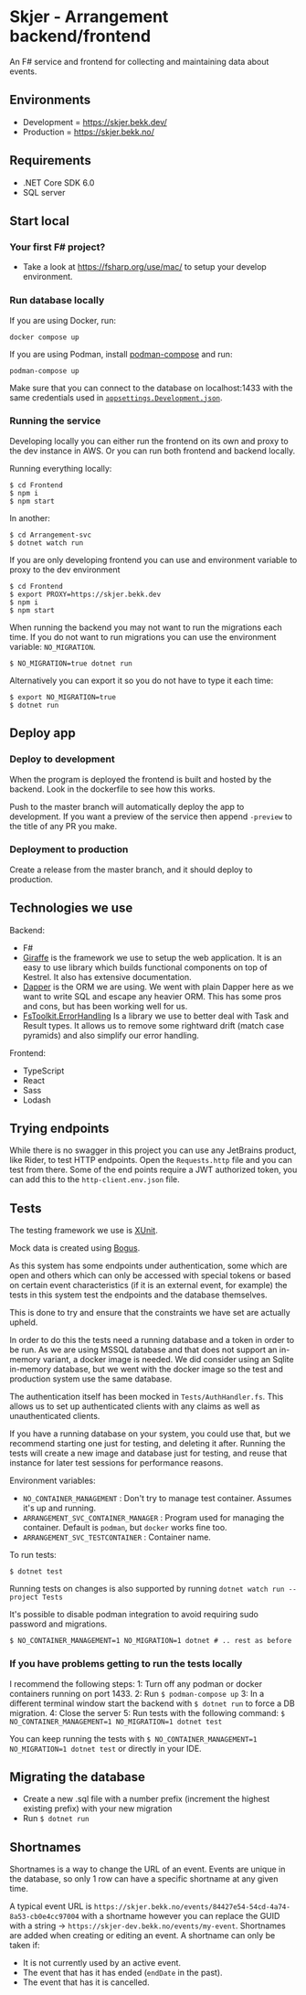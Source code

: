 # Skjer - Arrangement backend/frontend

An F# service and frontend for collecting and maintaining data about events.

## Environments

- Development = https://skjer.bekk.dev/
- Production = https://skjer.bekk.no/

## Requirements

- .NET Core SDK 6.0
- SQL server

## Start local

### Your first F# project?

- Take a look at https://fsharp.org/use/mac/ to setup your develop environment.

### Run database locally

If you are using Docker, run:

```
docker compose up
```

If you are using Podman, install [podman-compose](https://github.com/containers/podman-compose#installation) and run:

```
podman-compose up
```

Make sure that you can connect to the database on localhost:1433 with the same credentials used in [`appsettings.Development.json`](Arrangement-Svc/appsettings.Development.json).

### Running the service

Developing locally you can either run the frontend on its own and proxy to the dev instance in AWS.
Or you can run both frontend and backend locally.

Running everything locally:

```
$ cd Frontend
$ npm i
$ npm start
```

In another:

```
$ cd Arrangement-svc
$ dotnet watch run
```

If you are only developing frontend you can use and environment variable to proxy to the dev environment

```
$ cd Frontend
$ export PROXY=https://skjer.bekk.dev
$ npm i
$ npm start
```

When running the backend you may not want to run the migrations each time.
If you do not want to run migrations you can use the environment variable: `NO_MIGRATION`.

```
$ NO_MIGRATION=true dotnet run
```

Alternatively you can export it so you do not have to type it each time:

```
$ export NO_MIGRATION=true
$ dotnet run
```

## Deploy app

### Deploy to development

When the program is deployed the frontend is built and hosted by the backend.
Look in the dockerfile to see how this works.

Push to the master branch will automatically deploy the app to development.
If you want a preview of the service then append `-preview` to the title of any PR you make.

### Deployment to production

Create a release from the master branch, and it should deploy to production.

## Technologies we use

Backend:

- F#
- [Giraffe](https://github.com/giraffe-fsharp/Giraffe) is the framework we use to setup the web application. It is an easy to use library which builds functional components on top of Kestrel. It also has extensive documentation.
- [Dapper](https://github.com/DapperLib/Dapper) is the ORM we are using. We went with plain Dapper here as we want to write SQL and escape any heavier ORM. This has some pros and cons, but has been working well for us.
- [FsToolkit.ErrorHandling](https://github.com/demystifyfp/FsToolkit.ErrorHandling) Is a library we use to better deal with Task and Result types. It allows us to remove some rightward drift (match case pyramids) and also simplify our error handling.

Frontend:

- TypeScript
- React
- Sass
- Lodash

## Trying endpoints

While there is no swagger in this project you can use any JetBrains product, like Rider, to test HTTP endpoints.
Open the `Requests.http` file and you can test from there.
Some of the end points require a JWT authorized token, you can add this to the `http-client.env.json` file.

## Tests

The testing framework we use is [XUnit](https://github.com/xunit/xunit).

Mock data is created using [Bogus](https://github.com/bchavez/Bogus).

As this system has some endpoints under authentication, some which are open and others which can only be accessed with special tokens or based on certain event characteristics (if it is an external event, for example) the tests in this system test the endpoints and the database themselves.

This is done to try and ensure that the constraints we have set are actually upheld.

In order to do this the tests need a running database and a token in order to be run.
As we are using MSSQL database and that does not support an in-memory variant, a docker image is needed.
We did consider using an Sqlite in-memory database, but we went with the docker image so the test and production system use the same database.

The authentication itself has been mocked in `Tests/AuthHandler.fs`.
This allows us to set up authenticated clients with any claims as well as unauthenticated clients.

If you have a running database on your system, you could use that, but we recommend starting one just for testing, and deleting it after.
Running the tests will create a new image and database just for testing, and reuse that instance for later test sessions for performance reasons.

Environment variables:

- `NO_CONTAINER_MANAGEMENT` : Don't try to manage test container. Assumes it's up and running.
- `ARRANGEMENT_SVC_CONTAINER_MANAGER` : Program used for managing the container. Default is `podman`, but `docker` works fine too.
- `ARRANGEMENT_SVC_TESTCONTAINER` : Container name.

To run tests:

```
$ dotnet test
```

Running tests on changes is also supported by running `dotnet watch run --project Tests`

It's possible to disable podman integration to avoid requiring sudo password and migrations.

```
$ NO_CONTAINER_MANAGEMENT=1 NO_MIGRATION=1 dotnet # .. rest as before
```

### If you have problems getting to run the tests locally
I recommend the following steps:
1: Turn off any podman or docker containers running on port 1433.
2: Run `$ podman-compose up`
3: In a different terminal window start the backend with `$ dotnet run` to force a DB migration.
4: Close the server
5: Run tests with the following command: `$ NO_CONTAINER_MANAGEMENT=1 NO_MIGRATION=1 dotnet test`

You can keep running the tests with `$ NO_CONTAINER_MANAGEMENT=1 NO_MIGRATION=1 dotnet test` or directly in your IDE.

## Migrating the database

- Create a new .sql file with a number prefix (increment the highest existing prefix) with your new migration
- Run `$ dotnet run`

## Shortnames

Shortnames is a way to change the URL of an event.
Events are unique in the database, so only 1 row can have a specific shortname at any given time.

A typical event URL is `https://skjer.bekk.no/events/84427e54-54cd-4a74-8a53-cb0e4cc97004` with a shortname however you can replace the GUID with a string -> `https://skjer-dev.bekk.no/events/my-event`.
Shortnames are added when creating or editing an event.
A shortname can only be taken if:

- It is not currently used by an active event.
- The event that has it has ended (`endDate` in the past).
- The event that has it is cancelled.

